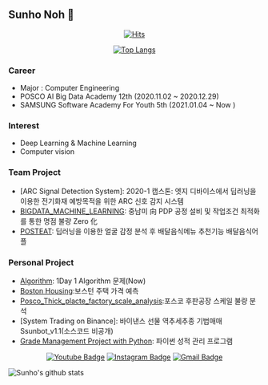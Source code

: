 ﻿## Sunho Noh 👋

  <div align=center>

  [![Hits](https://hits.seeyoufarm.com/api/count/incr/badge.svg?url=https%3A%2F%2Fgithub.com%2Fnsh6547)](https://hits.seeyoufarm.com)
  
  </div>
  
  
  <div align=center>
  
  [![Top Langs](https://github-readme-stats.vercel.app/api/top-langs/?username=nsh6547&layout=compact)](https://github.com/anuraghazra/github-readme-stats)
  
  </div>

### Career
* Major : Computer Engineering
* POSCO AI Big Data Academy 12th (2020.11.02 ~ 2020.12.29)
* SAMSUNG Software Academy For Youth 5th (2021.01.04 ~ Now )

### Interest
- Deep Learning & Machine Learning
- Computer vision

### Team Project
- [ARC Signal Detection System]: 2020-1 캡스톤: 엣지 디바이스에서 딥러닝을 이용한 전기화재 예방목적을 위한 ARC 신호 감지 시스템
- [BIGDATA_MACHINE_LEARNING](https://github.com/nsh6547/POSCO_BigdataProject_PDP-ProcessImprovement): 중남미 向 PDP 공정 설비 및 작업조건 최적화를 통한 명점 불량 Zero 化
- [POSTEAT](https://github.com/nsh6547/POSTEAT-delivery-app): 딥러닝을 이용한 얼굴 감정 분석 후 배달음식메뉴 추천기능 배달음식어플

### Personal Project
- [Algorithm](https://github.com/nsh6547/Algorithm): 1Day 1 Algorithm 문제(Now)
- [Boston Housing](https://github.com/nsh6547/POSCO_BigdataProject_PDP-ProcessImprovement):보스턴 주택 가격 예측
- [Posco_Thick_placte_factory_scale_analysis](https://github.com/nsh6547/Posco_Thick-plate-factory_scale_bad):포스코 후판공장 스케일 불량 분석
- [System Trading on Binance]: 바이낸스 선물 역추세추종 기법매매 Ssunbot_v1.1(소스코드 비공개)
- [Grade Management Project with Python](https://github.com/nsh6547/POSTECH_Grade_Management_Project): 파이썬 성적 관리 프로그램




<div align=center>

[![Youtube Badge](https://img.shields.io/badge/Youtube-ff0000?style=flat-square&logo=youtube&link=https://www.youtube.com/channel/UCSqTyzqkV8qCR8atX8lf9aA)](https://www.youtube.com/channel/UCSqTyzqkV8qCR8atX8lf9aA) 
[![Instagram Badge](https://img.shields.io/badge/-Instagram-dd2a7b?style=flat-square&logo=instagram&logoColor=white&link=https://www.instagram.com/line._.ho/)](https://www.instagram.com/line._.ho/) 
[![Gmail Badge](https://img.shields.io/badge/-Gmail-d14836?style=flat-square&logo=Gmail&logoColor=white&link=mailto:nsh6547@gmail.com)](mailto:nsh6547@gmail.com)
</div>

![Sunho's github stats](https://github-readme-stats.vercel.app/api?username=nsh6547&show_icons=true&hide_border=true)



